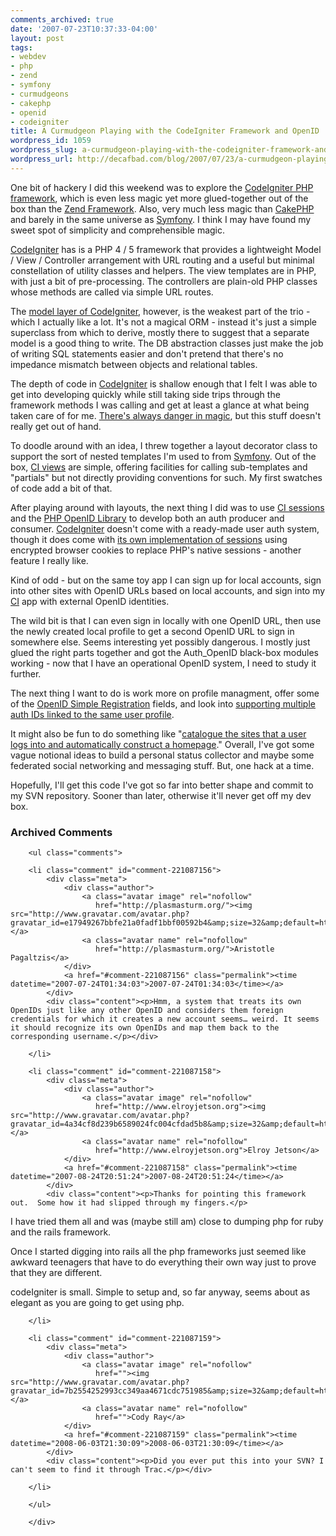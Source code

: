 ```yaml
---
comments_archived: true
date: '2007-07-23T10:37:33-04:00'
layout: post
tags:
- webdev
- php
- zend
- symfony
- curmudgeons
- cakephp
- openid
- codeigniter
title: A Curmudgeon Playing with the CodeIgniter Framework and OpenID
wordpress_id: 1059
wordpress_slug: a-curmudgeon-playing-with-the-codeigniter-framework-and-openid
wordpress_url: http://decafbad.com/blog/2007/07/23/a-curmudgeon-playing-with-the-codeigniter-framework-and-openid
---
```

<p>One bit of hackery I did this weekend was to explore the <a href="http://codeigniter.com/">CodeIgniter PHP framework</a>, which is even less magic yet more glued-together out of the box than the <a href="http://framework.zend.com/">Zend Framework</a>.  Also, very much less magic than <a href="http://cakephp.org/">CakePHP</a> and barely in the same universe as <a href="http://www.symfony-project.com/">Symfony</a>.  I think I may have found my sweet spot of simplicity and comprehensible magic.</p>
<p><a href="http://codeigniter.com/">CodeIgniter</a> has is a PHP 4 / 5 framework that provides a lightweight Model / View / Controller arrangement with URL routing and a useful but minimal constellation of utility classes and helpers.  The view templates are in PHP, with just a bit of pre-processing.  The controllers are plain-old PHP classes whose methods are called via simple URL routes.</p>
<p>The <a href="http://codeigniter.com/user_guide/general/models.html">model layer of CodeIgniter</a>, however, is the weakest part of the trio - which I actually like a lot.  It's not a magical ORM - instead it's just a simple superclass from which to derive, mostly there to suggest that a separate model is a good thing to write.  The DB abstraction classes just make the job of writing SQL statements easier and don't pretend that there's no impedance mismatch between objects and relational tables.</p>
<p>The depth of code in <a href="http://codeigniter.com/">CodeIgniter</a> is shallow enough that I felt I was able to get into developing quickly while still taking side trips through the framework methods I was calling and get at least a glance at what being taken care of for me.  <a href="http://codeigniter.com/forums/viewthread/50715/">There's always danger in magic</a>, but this stuff doesn't really get out of hand.</p>
<p>To doodle around with an idea, I threw together a layout decorator class to support the sort of nested templates I'm used to from <a href="http://www.symfony-project.com/">Symfony</a>.  Out of the box, <a href="http://codeigniter.com/user_guide/general/views.html">CI views</a> are simple, offering facilities for calling sub-templates and "partials" but not directly providing conventions for such.  My first swatches of code add a bit of that.</p>
<p>After playing around with layouts, the next thing I did was to use <a href="http://codeigniter.com/user_guide/libraries/sessions.html">CI sessions</a> and the <a href="http://www.openidenabled.com/openid/libraries/php">PHP OpenID Library</a> to develop both an auth producer and consumer.  <a href="http://codeigniter.com/">CodeIgniter</a> doesn't come with a ready-made user auth system, though it does come with <a href="http://codeigniter.com/user_guide/libraries/sessions.html">its own implementation of sessions</a> using encrypted browser cookies to replace PHP's native sessions - another feature I really like.</p>
<p>Kind of odd - but on the same toy app I can sign up for local accounts, sign into other sites with OpenID URLs based on local accounts, and sign into my <a href="http://codeigniter.com/">CI</a> app with external OpenID identities.</p>
<p>The wild bit is that I can even sign in locally with one OpenID URL, then use the newly created local profile to get a second OpenID URL to sign in somewhere else.  Seems interesting yet possibly dangerous.  I mostly just glued the right parts together and got the Auth_OpenID black-box modules working - now that I have an operational OpenID system, I need to study it further.</p>
<p>The next thing I want to do is work more on profile managment, offer some of the <a href="http://openid.net/specs/openid-simple-registration-extension-1_1-01.html">OpenID Simple Registration</a> fields, and look into <a href="http://drnicwilliams.com/2007/07/20/one-app-one-user-account-and-multiple-openids/">supporting multiple auth IDs linked to the same user profile</a>.</p>
<p>It might also be fun to do something like "<a href="http://simonwillison.net/2007/Jul/13/">catalogue the sites that a user logs into and automatically construct a homepage</a>."  Overall, I've got some vague notional ideas to build a personal status collector and maybe some federated social networking and messaging stuff.  But, one hack at a time.</p>
<p>Hopefully, I'll get this code I've got so far into better shape and commit to my SVN repository.  Sooner than later, otherwise it'll never get off my dev box.</p>

<div id="comments" class="comments archived-comments">
            <h3>Archived Comments</h3>
            
        <ul class="comments">
            
        <li class="comment" id="comment-221087156">
            <div class="meta">
                <div class="author">
                    <a class="avatar image" rel="nofollow" 
                       href="http://plasmasturm.org/"><img src="http://www.gravatar.com/avatar.php?gravatar_id=e17949267bbfe21a0fadf1bbf00592b4&amp;size=32&amp;default=http://mediacdn.disqus.com/1320279820/images/noavatar32.png"/></a>
                    <a class="avatar name" rel="nofollow" 
                       href="http://plasmasturm.org/">Aristotle Pagaltzis</a>
                </div>
                <a href="#comment-221087156" class="permalink"><time datetime="2007-07-24T01:34:03">2007-07-24T01:34:03</time></a>
            </div>
            <div class="content"><p>Hmm, a system that treats its own OpenIDs just like any other OpenID and considers them foreign credentials for which it creates a new account seems… weird. It seems it should recognize its own OpenIDs and map them back to the corresponding username.</p></div>
            
        </li>
    
        <li class="comment" id="comment-221087158">
            <div class="meta">
                <div class="author">
                    <a class="avatar image" rel="nofollow" 
                       href="http://www.elroyjetson.org"><img src="http://www.gravatar.com/avatar.php?gravatar_id=4a34cf8d239b6589024fc004cfdad5b8&amp;size=32&amp;default=http://mediacdn.disqus.com/1320279820/images/noavatar32.png"/></a>
                    <a class="avatar name" rel="nofollow" 
                       href="http://www.elroyjetson.org">Elroy Jetson</a>
                </div>
                <a href="#comment-221087158" class="permalink"><time datetime="2007-08-24T20:51:24">2007-08-24T20:51:24</time></a>
            </div>
            <div class="content"><p>Thanks for pointing this framework out.  Some how it had slipped through my fingers.</p>

<p>I have tried them all and was (maybe still am) close to dumping php for ruby and the rails framework.</p>

<p>Once I started digging into rails all the php frameworks just seemed like awkward teenagers that have to do everything their own way just to prove that they are different.</p>

<p>codeIgniter is small.  Simple to setup and, so far anyway, seems about as elegant as you are going to get using php.</p></div>
            
        </li>
    
        <li class="comment" id="comment-221087159">
            <div class="meta">
                <div class="author">
                    <a class="avatar image" rel="nofollow" 
                       href=""><img src="http://www.gravatar.com/avatar.php?gravatar_id=7b2554252993cc349aa4671cdc751985&amp;size=32&amp;default=http://mediacdn.disqus.com/1320279820/images/noavatar32.png"/></a>
                    <a class="avatar name" rel="nofollow" 
                       href="">Cody Ray</a>
                </div>
                <a href="#comment-221087159" class="permalink"><time datetime="2008-06-03T21:30:09">2008-06-03T21:30:09</time></a>
            </div>
            <div class="content"><p>Did you ever put this into your SVN? I can't seem to find it through Trac.</p></div>
            
        </li>
    
        </ul>
    
        </div>
    